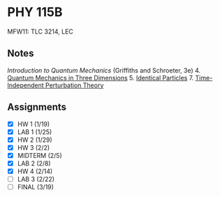 # PHY 115B
MFW11: TLC 3214, LEC
## Notes
*Introduction to Quantum Mechanics* (Griffiths and Schroeter, 3e)
4. [Quantum Mechanics in Three Dimensions](../notes/quantum-mechanics-3d.md)
5. [Identical Particles](../notes/identical-particles.md)
7. [Time-Independent Perturbation Theory](../notes/time-independent-perturbation-theory.md)
## Assignments
- [x] HW 1 (1/19)
- [x] LAB 1 (1/25)
- [x] HW 2 (1/29)
- [x] HW 3 (2/2)
- [x] MIDTERM (2/5)
- [x] LAB 2 (2/8)
- [x] HW 4 (2/14)
- [ ] LAB 3 (2/22)
- [ ] FINAL (3/19)